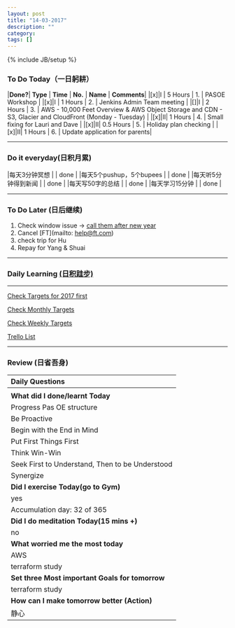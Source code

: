```yaml
---
layout: post
title: "14-03-2017"
description: ""
category: 
tags: []
---
```

{% include JB/setup %}

### To Do Today（一日躬耕）

|**Done?**| **Type** | **Time**   | **No.** | **Name** | **Comments**|
|[x]|I | 5 Hours    | 1. | PASOE Workshop	 | 
|[x]|I | 1 Hours    | 2. | Jenkins Admin Team meeting	|
|[]|I | 2 Hours    | 3. | AWS - 10,000 Feet Overview & AWS Object Storage and CDN - S3, Glacier and CloudFront (Monday - Tuesday)	 |
|[x]|II| 1 Hours    | 4. | Small fixing for Lauri and Dave	 |
|[x]|II| 0.5  Hours | 5. | Holiday plan checking |
|[x]|II| 1  Hours   | 6. | Update application for parents|

---

### Do it everyday(日积月累)

|每天3分钟冥想             | | done  |
|每天5个pushup，5个bupees   | | done  |
|每天听5分钟得到新闻      | |	 done  |
|每天写50字的总结			 | | done  |
|每天学习15分钟            | | done  |

---

### To Do Later (日后继续) 

1. Check window issue -> [call them after new year](http://neil526.tripod.com/) 
2. Cancel [FT](mailto: help@ft.com)
3. check trip for Hu
4. Repay for Yang & Shuai

---

### Daily Learning [(日积跬步)](https://yitianxu.github.io/2017/01/05/learning-summary)


---

[Check Targets for 2017 first](https://yitianxu.github.io/2016/12/30/resolution-for-2017)

[Check Monthly Targets](https://yitianxu.github.io/pages/monthly%20targets/Monthly)

[Check Weekly Targets](https://yitianxu.github.io/pages/weekly%20targets/Weekly%20Targets) 

[Trello List](https://trello.com/b/oYub62ID/goal-of-year-2016-2017)

---

### Review (日省吾身)

| Daily Questions                                    |                                           
|:---------------------------------------------------|
|                                                    |
| **What did I done/learnt Today**| 
|       Progress Pas OE structure                               |
|Be Proactive                                   |  yes  |
|Begin with the End in Mind                     |  yes  |
|Put First Things First                         |  I did prioritise my tasks| 
|Think Win-Win                                  |  yes  |
|Seek First to Understand, Then to be Understood|  I need to listen more |
|Synergize                                      |    |
| **Did I exercise Today(go to Gym)**|          
|  yes   |
| Accumulation day: 32 of 365   |
| **Did I do meditation Today(15 mins +)**|          
| no    |
|**What worried me the most today**|
|  AWS   |
|  terraform study                           |
|**Set three Most important Goals for tomorrow**|
|   terraform study                           |
|**How can I make tomorrow better (Action)**|
|  静心       |